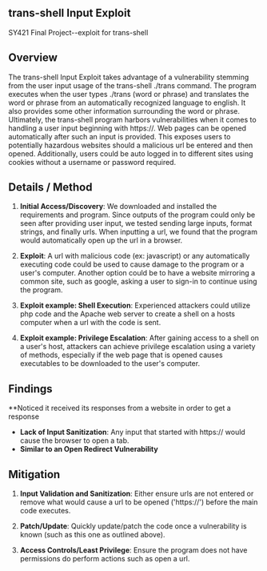 ## trans-shell Input Exploit
SY421 Final Project--exploit for trans-shell 


## Overview

The trans-shell Input Exploit takes advantage of a vulnerability stemming from the user input usage of the trans-shell ./trans command. The program executes when the user types ./trans (word or phrase) and translates the word or phrase from an automatically recognized language to english. It also provides some other information surrounding the word or phrase. Ultimately, the trans-shell program harbors vulnerabilities when it comes to handling a user input beginning with https://. Web pages can be opened automatically after such an input is provided. This exposes users to potentially hazardous websites should a malicious url be entered and then opened. Additionally, users could be auto logged in to different sites using cookies without a username or password required.


## Details / Method

1. **Initial Access/Discovery**: We downloaded and installed the requirements and program. Since outputs of the program could only be seen after providing user input, we tested sending large inputs, format strings, and finally urls. When inputting a url, we found that the program would automatically open up the url in a browser.

2. **Exploit**: A url with malicious code (ex: javascript) or any automatically executing code could be used to cause damage to the program or a user's computer. Another option could be to have a website mirroring a common site, such as google, asking a user to sign-in to continue using the program.

3. **Exploit example: Shell Execution**: Experienced attackers could utilize php code and the Apache web server to create a shell on a hosts computer when a url with the code is sent.

4. **Exploit example: Privilege Escalation**: After gaining access to a shell on a user's host, attackers can achieve privilege escalation using a variety of methods, especially if the web page that is opened causes executables to be downloaded to the user's computer.


## Findings
**Noticed it received its responses from a website in order to get a response

- **Lack of Input Sanitization**: Any input that started with https:// would cause the browser to open a tab.
- **Similar to an Open Redirect Vulnerability**


## Mitigation

1. **Input Validation and Sanitization**: Either ensure urls are not entered or remove what would cause a url to be opened ('https://') before the main code executes.

2. **Patch/Update**: Quickly update/patch the code once a vulnerability is known (such as this one as outlined above).

3. **Access Controls/Least Privilege**: Ensure the program does not have permissions do perform actions such as open a url.
